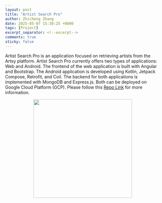 ```yaml
---
layout: post
title: "Artist Search Pro"
author: Zhicheng Zhang
date: 2025-05-07 15:30:25 +0800
tags: [Project]
excerpt_separator: <!--excerpt-->
comments: true
sticky: false
---
```


Artist Search Pro is an application focused on retrieving artists from the Artsy platform. <!--excerpt--> Artist Search Pro currently offers two types of applications: Web and Android. The frontend of the web application is built with Angular and Bootstrap. The Android application is developed using Kotlin, Jetpack Compose, Retrofit, and Coil. The backend for both applications is implemented with MongoDB and Express.js. Both can be deployed on Google Cloud Platform (GCP). Please follow this [Repo Link](https://github.com/zhichzhang/artist-search-pro-web-and-android) for more information. 

<div style="text-align: center;">
    <p><img src="{{"assets/img/posts/2025-05-07-artist-search-pro-artsy-logo.svg" | relative_url}}" style="height: 20rem;"></p>
</div>